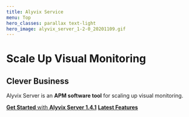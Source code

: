```yaml
---
title: Alyvix Service
menu: Top
hero_classes: parallax text-light
hero_image: alyvix_server_1-2-0_20201109.gif
---
```

<!--
hero_classes: text-dark overlay-light parallax
-->

# Scale Up Visual Monitoring
## Clever Business

Alyvix Server is an **APM software tool** for scaling up visual monitoring.

[**Get Started** with **Alyvix Server 1.4.1**](../?classes=btn,btn-success,btn-lg#plans)
[**Latest Features**](https://alyvix.com/learn/server/release_notes/release_notes_14.html?classes=btn,btn-primary,btn-lg&target=_blank)
